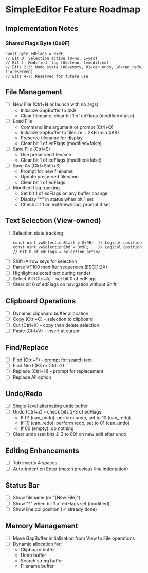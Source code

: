 # SimpleEditor Feature Roadmap

## Implementation Notes
### Shared Flags Byte (0x9F)
```hopper
const byte edFlags = 0x9F;
// Bit 0: Selection active (0=no, 1=yes)
// Bit 1: Modified flag (0=clean, 1=modified)
// Bits 2-3: Undo state (00=empty, 01=can_undo, 10=can_redo, 11=reserved)
// Bits 4-7: Reserved for future use
```

## File Management
- [ ] New File (Ctrl+N or launch with no args)
  - Initialize GapBuffer to 4KB
  - Clear filename, clear bit 1 of edFlags (modified=false)
- [ ] Load File  
  - Command line argument or prompt (Ctrl+O)
  - Initialize GapBuffer to filesize + 2KB (min 4KB)
  - Preserve filename for display
  - Clear bit 1 of edFlags (modified=false)
- [ ] Save File (Ctrl+S)
  - Use preserved filename
  - Clear bit 1 of edFlags (modified=false)
- [ ] Save As (Ctrl+Shift+S)
  - Prompt for new filename
  - Update preserved filename
  - Clear bit 1 of edFlags
- [ ] Modified flag tracking
  - Set bit 1 of edFlags on any buffer change
  - Display "*" in status when bit 1 set
  - Check bit 1 on exit/new/load, prompt if set

## Text Selection (View-owned)
- [ ] Selection state tracking
  ```hopper
  const uint vwSelectionStart = 0x9B;  // Logical position
  const uint vwSelectionEnd = 0x9D;    // Logical position
  // Bit 0 of edFlags = selection active
  ```
- [ ] Shift+Arrow keys for selection
- [ ] Parse VT100 modifier sequences (ESC[1;2X)
- [ ] Highlight selected text during render
- [ ] Select All (Ctrl+A) - set bit 0 of edFlags
- [ ] Clear bit 0 of edFlags on navigation without Shift

## Clipboard Operations  
- [ ] Dynamic clipboard buffer allocation
- [ ] Copy (Ctrl+C) - selection to clipboard
- [ ] Cut (Ctrl+X) - copy then delete selection
- [ ] Paste (Ctrl+V) - insert at cursor

## Find/Replace
- [ ] Find (Ctrl+F) - prompt for search text
- [ ] Find Next (F3 or Ctrl+G)
- [ ] Replace (Ctrl+H) - prompt for replacement
- [ ] Replace All option

## Undo/Redo
- [ ] Single-level alternating undo buffer
- [ ] Undo (Ctrl+Z) - check bits 2-3 of edFlags:
  - If 01 (can_undo): perform undo, set to 10 (can_redo)
  - If 10 (can_redo): perform redo, set to 01 (can_undo)
  - If 00 (empty): do nothing
- [ ] Clear undo (set bits 2-3 to 00) on new edit after undo

## Editing Enhancements
- [ ] Tab inserts 4 spaces
- [ ] Auto-indent on Enter (match previous line indentation)

## Status Bar
- [ ] Show filename (or "[New File]")
- [ ] Show "*" when bit 1 of edFlags set (modified)
- [ ] Show line:col position (✓ already done)

## Memory Management
- [ ] Move GapBuffer initialization from View to File operations
- [ ] Dynamic allocation for:
  - Clipboard buffer
  - Undo buffer
  - Search string buffer
  - Filename buffer
```
